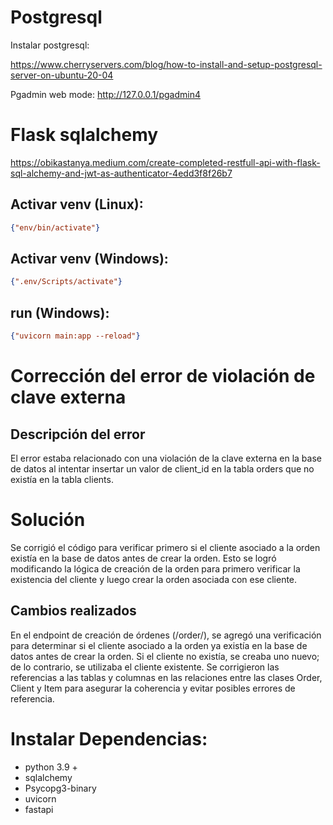 # Postgresql

Instalar postgresql:

https://www.cherryservers.com/blog/how-to-install-and-setup-postgresql-server-on-ubuntu-20-04

Pgadmin web mode: http://127.0.0.1/pgadmin4

# Flask sqlalchemy

https://obikastanya.medium.com/create-completed-restfull-api-with-flask-sql-alchemy-and-jwt-as-authenticator-4edd3f8f26b7

## Activar venv (Linux): 

```json
{"env/bin/activate"}
```

## Activar venv (Windows): 

```json
{".env/Scripts/activate"}
```

## run (Windows):

```json
{"uvicorn main:app --reload"}
```

# Corrección del error de violación de clave externa

## Descripción del error
El error estaba relacionado con una violación de la clave externa en la base de datos al intentar insertar un valor de client_id en la tabla orders que no existía en la tabla clients.

# Solución
Se corrigió el código para verificar primero si el cliente asociado a la orden existía en la base de datos antes de crear la orden. Esto se logró modificando la lógica de creación de la orden para primero verificar la existencia del cliente y luego crear la orden asociada con ese cliente.

## Cambios realizados
En el endpoint de creación de órdenes (/order/), se agregó una verificación para determinar si el cliente asociado a la orden ya existía en la base de datos antes de crear la orden.
Si el cliente no existía, se creaba uno nuevo; de lo contrario, se utilizaba el cliente existente.
Se corrigieron las referencias a las tablas y columnas en las relaciones entre las clases Order, Client y Item para asegurar la coherencia y evitar posibles errores de referencia.

# Instalar Dependencias:

- python 3.9 +
- sqlalchemy
- Psycopg3-binary
- uvicorn
- fastapi
